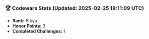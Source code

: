 ### 🏆 Codewars Stats (Updated: 2025-02-25 18:11:09 UTC)

- **Rank:** 8 kyu
- **Honor Points:** 3
- **Completed Challenges:** 1
